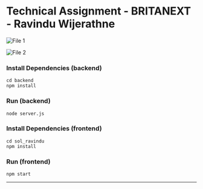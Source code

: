 # Technical Assignment - BRITANEXT - Ravindu Wijerathne 

![File 1](https://drive.google.com/uc?export=view&id=1CLPXvH9OU-jB14snlmDbhulY9FZWfsBO)

![File 2](https://drive.google.com/uc?export=view&id=1g46cRWoaqrIDMnZ_lbhstiLvWMqgaV6Q)

### Install Dependencies (backend)

```
cd backend
npm install
```

### Run (backend)

```
node server.js
```

### Install Dependencies (frontend)

```
cd sol_ravindu
npm install
```

### Run (frontend)

```
npm start
```

---
